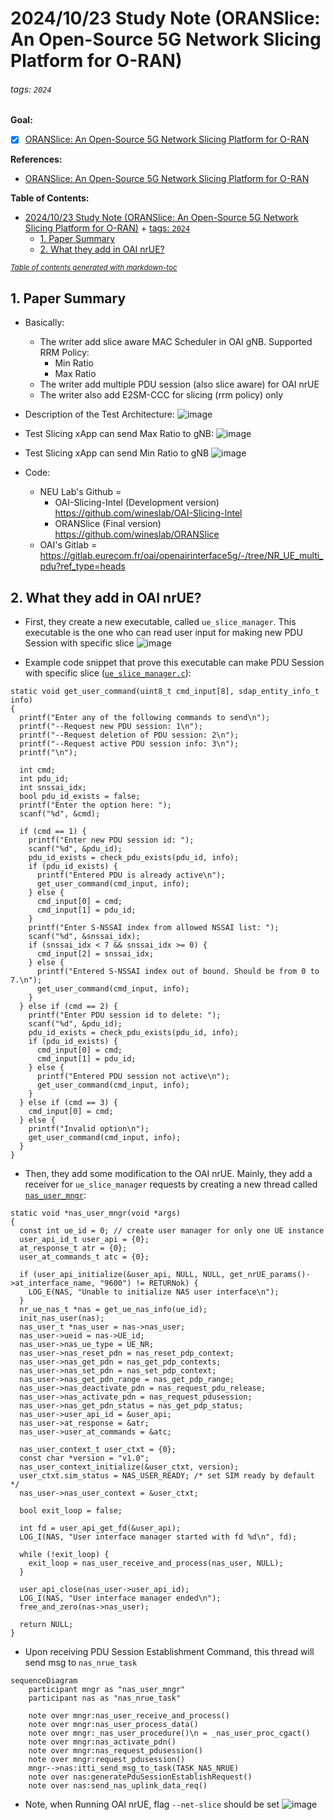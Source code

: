 # 2024/10/23 Study Note (ORANSlice: An Open-Source 5G Network Slicing Platform for O-RAN)

###### tags: `2024`


**Goal:**
- [x] [ORANSlice: An Open-Source 5G Network Slicing Platform for
O-RAN](#1-Paper-Summary)

**References:**
- [ORANSlice: An Open-Source 5G Network Slicing Platform for O-RAN](https://arxiv.org/abs/2410.12978)

**Table of Contents:**
- [2024/10/23 Study Note (ORANSlice: An Open-Source 5G Network Slicing Platform for O-RAN)](#2024-10-23-study-note--oranslice--an-open-source-5g-network-slicing-platform-for-o-ran-)
          + [tags: `2024`](#tags---2024-)
  * [1. Paper Summary](#1-paper-summary)
  * [2. What they add in OAI nrUE?](#2-what-they-add-in-oai-nrue)

<small><i><a href='http://ecotrust-canada.github.io/markdown-toc/'>Table of contents generated with markdown-toc</a></i></small>


## 1. Paper Summary

- Basically:
    -  The writer add slice aware MAC Scheduler in OAI gNB. Supported RRM Policy:
        -  Min Ratio
        -  Max Ratio
    -  The writer add multiple PDU session (also slice aware) for OAI nrUE
    -  The writer also add E2SM-CCC for slicing (rrm policy) only

- Description of the Test Architecture:
![image](https://hackmd.io/_uploads/r1PDBz8l1g.png)

- Test Slicing xApp can send Max Ratio to gNB:
![image](https://hackmd.io/_uploads/rkei6rfUgJx.png)

- Test Slicing xApp can send Min Ratio to gNB
![image](https://hackmd.io/_uploads/r1El8M8gkg.png)

- Code: 
    - NEU Lab's Github =
        - OAI-Slicing-Intel (Development version) https://github.com/wineslab/OAI-Slicing-Intel
        - ORANSlice (Final version) https://github.com/wineslab/ORANSlice
    - OAI's Gitlab = https://gitlab.eurecom.fr/oai/openairinterface5g/-/tree/NR_UE_multi_pdu?ref_type=heads

## 2. What they add in OAI nrUE?

- First, they create a new executable, called `ue_slice_manager`. This executable is the one who can read user input for making new PDU Session with specific slice
![image](https://hackmd.io/_uploads/S1HdqQLlke.png)

- Example code snippet that prove this executable can make PDU Session with specific slice ([`ue_slice_manager.c`](https://github.com/wineslab/OAI-Slicing-Intel/blob/NR_UE_multi_pdusession/openair2/SLICING/ue_slice_manager.c#L68C1-L119C2)):
```c=68
static void get_user_command(uint8_t cmd_input[8], sdap_entity_info_t info)
{
  printf("Enter any of the following commands to send\n");
  printf("--Request new PDU session: 1\n");
  printf("--Request deletion of PDU session: 2\n");
  printf("--Request active PDU session info: 3\n");
  printf("\n");

  int cmd;
  int pdu_id;
  int snssai_idx;
  bool pdu_id_exists = false;
  printf("Enter the option here: ");
  scanf("%d", &cmd);

  if (cmd == 1) {
    printf("Enter new PDU session id: ");
    scanf("%d", &pdu_id);
    pdu_id_exists = check_pdu_exists(pdu_id, info);
    if (pdu_id_exists) {
      printf("Entered PDU is already active\n");
      get_user_command(cmd_input, info);
    } else {
      cmd_input[0] = cmd;
      cmd_input[1] = pdu_id;
    }
    printf("Enter S-NSSAI index from allowed NSSAI list: ");
    scanf("%d", &snssai_idx);
    if (snssai_idx < 7 && snssai_idx >= 0) {
      cmd_input[2] = snssai_idx;
    } else {
      printf("Entered S-NSSAI index out of bound. Should be from 0 to 7.\n");
      get_user_command(cmd_input, info);
    }
  } else if (cmd == 2) {
    printf("Enter PDU session id to delete: ");
    scanf("%d", &pdu_id);
    pdu_id_exists = check_pdu_exists(pdu_id, info);
    if (pdu_id_exists) {
      cmd_input[0] = cmd;
      cmd_input[1] = pdu_id;
    } else {
      printf("Entered PDU session not active\n");
      get_user_command(cmd_input, info);
    } 
  } else if (cmd == 3) {
    cmd_input[0] = cmd;
  } else {
    printf("Invalid option\n");
    get_user_command(cmd_input, info);
  }
}
```

- Then, they add some modification to the OAI nrUE. Mainly, they add a receiver for `ue_slice_manager` requests by creating a new thread called [`nas_user_mngr`](https://gitlab.eurecom.fr/oai/openairinterface5g/-/blob/NR_UE_multi_pdu/openair3/NAS/NR_UE/nr_nas_msg_sim.c#L1665):
```c=1665
static void *nas_user_mngr(void *args)
{
  const int ue_id = 0; // create user manager for only one UE instance
  user_api_id_t user_api = {0};
  at_response_t atr = {0};
  user_at_commands_t atc = {0};

  if (user_api_initialize(&user_api, NULL, NULL, get_nrUE_params()->at_interface_name, "9600") != RETURNok) {
    LOG_E(NAS, "Unable to initialize NAS user interface\n");
  }
  nr_ue_nas_t *nas = get_ue_nas_info(ue_id);
  init_nas_user(nas);
  nas_user_t *nas_user = nas->nas_user;
  nas_user->ueid = nas->UE_id;
  nas_user->nas_ue_type = UE_NR;
  nas_user->nas_reset_pdn = nas_reset_pdp_context;
  nas_user->nas_get_pdn = nas_get_pdp_contexts;
  nas_user->nas_set_pdn = nas_set_pdp_context;
  nas_user->nas_get_pdn_range = nas_get_pdp_range;
  nas_user->nas_deactivate_pdn = nas_request_pdu_release;
  nas_user->nas_activate_pdn = nas_request_pdusession;
  nas_user->nas_get_pdn_status = nas_get_pdp_status;
  nas_user->user_api_id = &user_api;
  nas_user->at_response = &atr;
  nas_user->user_at_commands = &atc;

  nas_user_context_t user_ctxt = {0};
  const char *version = "v1.0";
  nas_user_context_initialize(&user_ctxt, version);
  user_ctxt.sim_status = NAS_USER_READY; /* set SIM ready by default */
  nas_user->nas_user_context = &user_ctxt;

  bool exit_loop = false;

  int fd = user_api_get_fd(&user_api);
  LOG_I(NAS, "User interface manager started with fd %d\n", fd);

  while (!exit_loop) {
    exit_loop = nas_user_receive_and_process(nas_user, NULL);
  }

  user_api_close(nas_user->user_api_id);
  LOG_I(NAS, "User interface manager ended\n");
  free_and_zero(nas->nas_user);

  return NULL;
}
```

- Upon receiving PDU Session Establishment Command, this thread will send msg to `nas_nrue_task`
```mermaid
sequenceDiagram
	participant mngr as "nas_user_mngr"
	participant nas as "nas_nrue_task"

	note over mngr:nas_user_receive_and_process()
	note over mngr:nas_user_process_data()
	note over mngr:_nas_user_procedure()\n = _nas_user_proc_cgact()
	note over mngr:nas_activate_pdn()
	note over mngr:nas_request_pdusession()
	note over mngr:request_pdusession()
	mngr-->nas:itti_send_msg_to_task(TASK_NAS_NRUE)
	note over nas:generatePduSessionEstablishRequest()
	note over nas:send_nas_uplink_data_req()
```

- Note, when Running OAI nrUE, flag `--net-slice` should be set
![image](https://hackmd.io/_uploads/SyNnbEIx1x.png)
